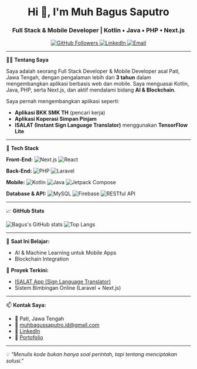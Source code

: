 <h1 align="center">Hi 👋, I'm Muh Bagus Saputro</h1>
<h3 align="center">Full Stack & Mobile Developer | Kotlin • Java • PHP • Next.js</h3>

<p align="center">
  <a href="https://github.com/BagusCPaste" target="_blank">
    <img src="https://img.shields.io/github/followers/BagusCPaste?label=Follow&style=social" alt="GitHub Followers"/>
  </a>
  <a href="https://linkedin.com/in/gusaja" target="_blank">
    <img src="https://img.shields.io/badge/-Gusaja-blue?style=flat-square&logo=Linkedin&logoColor=white" alt="LinkedIn"/>
  </a>
  <a href="mailto:muh.bagussa@gmail.com">
    <img src="https://img.shields.io/badge/-Gmail-red?style=flat-square&logo=Gmail&logoColor=white" alt="Email"/>
  </a>
</p>

---

🧑‍💻 **Tentang Saya**

Saya adalah seorang Full Stack Developer & Mobile Developer asal Pati, Jawa Tengah, dengan pengalaman lebih dari **3 tahun** dalam mengembangkan aplikasi berbasis web dan mobile. Saya menguasai Kotlin, Java, PHP, serta Next.js, dan aktif mendalami bidang **AI & Blockchain**.

Saya pernah mengembangkan aplikasi seperti:
- **Aplikasi BKK SMK TH** (pencari kerja)
- **Aplikasi Koperasi Simpan Pinjam**
- **ISALAT (Instant Sign Language Translator)** menggunakan **TensorFlow Lite**

---

🚀 **Tech Stack**

**Front-End:**
![Next.js](https://img.shields.io/badge/-Next.js-000?style=flat-square&logo=nextdotjs)
![React](https://img.shields.io/badge/-React-61DAFB?style=flat-square&logo=react)

**Back-End:**
![PHP](https://img.shields.io/badge/-PHP-777BB4?style=flat-square&logo=php)
![Laravel](https://img.shields.io/badge/-Laravel-FF2D20?style=flat-square&logo=laravel)

**Mobile:**
![Kotlin](https://img.shields.io/badge/-Kotlin-0095D5?style=flat-square&logo=kotlin)
![Java](https://img.shields.io/badge/-Java-007396?style=flat-square&logo=java)
![Jetpack Compose](https://img.shields.io/badge/-Jetpack%20Compose-4285F4?style=flat-square&logo=android)

**Database & API:**
![MySQL](https://img.shields.io/badge/-MySQL-4479A1?style=flat-square&logo=mysql)
![Firebase](https://img.shields.io/badge/-Firebase-FFCA28?style=flat-square&logo=firebase)
![RESTful API](https://img.shields.io/badge/-RESTful%20API-6DB33F?style=flat-square)

---

📈 **GitHub Stats**

![Bagus's GitHub stats](https://github-readme-stats.vercel.app/api?username=BagusCPaste&show_icons=true&theme=radical)
![Top Langs](https://github-readme-stats.vercel.app/api/top-langs/?username=BagusCPaste&layout=compact&theme=radical)

---

🌱 **Saat Ini Belajar:**
- AI & Machine Learning untuk Mobile Apps
- Blockchain Integration

🧠 **Proyek Terkini:**
- [ISALAT App (Sign Language Translator)](https://github.com/C241-PS517-ISALAT/IsalatApp)
- Sistem Bimbingan Online (Laravel + Next.js)

---

📫 **Kontak Saya:**
- 📍 Pati, Jawa Tengah  
- 📧 muhbagussaputro.id@gmail.com  
- 🔗 [LinkedIn](https://linkedin.com/in/gusaja)  
- 💼 [Portofolio](https://muhbagussaputro.my.id)

---

💡 *"Menulis kode bukan hanya soal perintah, tapi tentang menciptakan solusi."*

